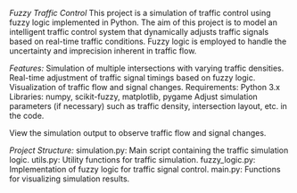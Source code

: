 *Fuzzy Traffic Control*
This project is a simulation of traffic control using fuzzy logic implemented in Python. The aim of this project is to model an intelligent traffic control system that dynamically adjusts traffic signals based on real-time traffic conditions. Fuzzy logic is employed to handle the uncertainty and imprecision inherent in traffic flow.

_Features:_
Simulation of multiple intersections with varying traffic densities.
Real-time adjustment of traffic signal timings based on fuzzy logic.
Visualization of traffic flow and signal changes.
Requirements:
Python 3.x
Libraries: numpy, scikit-fuzzy, matplotlib, pygame
Adjust simulation parameters (if necessary) such as traffic density, intersection layout, etc. in the code.

View the simulation output to observe traffic flow and signal changes.

*Project Structure:*
simulation.py: Main script containing the traffic simulation logic.
utils.py: Utility functions for traffic simulation.
fuzzy_logic.py: Implementation of fuzzy logic for traffic signal control.
main.py: Functions for visualizing simulation results.
